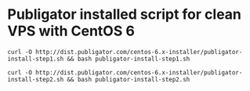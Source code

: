 # Publigator installed script for clean VPS with CentOS 6

`curl -O http://dist.publigator.com/centos-6.x-installer/publigator-install-step1.sh && bash publigator-install-step1.sh`

`curl -O http://dist.publigator.com/centos-6.x-installer/publigator-install-step2.sh && bash publigator-install-step2.sh`
